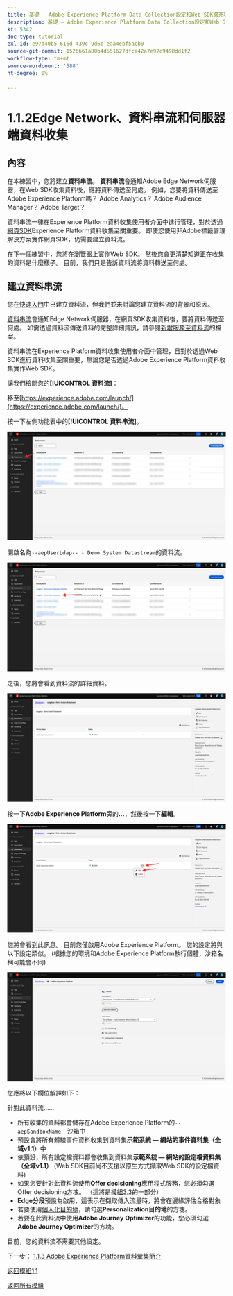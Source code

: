 ```yaml
---
title: 基礎 — Adobe Experience Platform Data Collection設定和Web SDK擴充功能 — Edge Network、資料串流和伺服器端資料收集
description: 基礎 — Adobe Experience Platform Data Collection設定和Web SDK擴充功能 — Edge Network、資料串流和伺服器端資料收集
kt: 5342
doc-type: tutorial
exl-id: e97d40b5-616d-439c-9d6b-eaa4ebf5acb0
source-git-commit: 1526661a80b4d551627dfca42a7e97c9498dd1f2
workflow-type: tm+mt
source-wordcount: '588'
ht-degree: 0%

---
```


# 1.1.2Edge Network、資料串流和伺服器端資料收集

## 內容

在本練習中，您將建立&#x200B;**資料串流**。 **資料串流**&#x200B;會通知Adobe Edge Network伺服器，在Web SDK收集資料後，應將資料傳送至何處。 例如，您要將資料傳送至Adobe Experience Platform嗎？ Adobe Analytics？ Adobe Audience Manager？ Adobe Target？

資料串流一律在Experience Platform資料收集使用者介面中進行管理，對於透過[網頁SDK](https://experienceleague.adobe.com/zh-hant/docs/experience-platform/web-sdk/home)Experience Platform資料收集至關重要。 即使您使用非Adobe標籤管理解決方案實作網頁SDK，仍需要建立資料流。

在下一個練習中，您將在瀏覽器上實作Web SDK。 然後您會更清楚知道正在收集的資料是什麼樣子。 目前，我們只是告訴資料流將資料轉送至何處。

## 建立資料串流

您在[快速入門](./../../../modules/gettingstarted/gettingstarted/ex2.md)中已建立資料流，但我們並未討論您建立資料流的背景和原因。

[資料串流](https://experienceleague.adobe.com/zh-hant/docs/experience-platform/datastreams/overview)會通知Edge Network伺服器，在網頁SDK收集資料後，要將資料傳送至何處。 如需透過資料流傳送資料的完整詳細資訊，請參閱[新增服務至資料流](https://experienceleague.adobe.com/zh-hant/docs/experience-platform/datastreams/configure#add-services)的檔案。

資料串流在Experience Platform資料收集使用者介面中管理，且對於透過Web SDK進行資料收集至關重要，無論您是否透過Adobe Experience Platform資料收集實作Web SDK。

讓我們檢閱您的&#x200B;**[!UICONTROL 資料流]**：

移至[https://experience.adobe.com/launch/](https://experience.adobe.com/launch/)。

按一下左側功能表中的&#x200B;**[!UICONTROL 資料串流]**。

![按一下左側導覽中的[資料流]圖示](./images/edgeconfig1.png)

開啟名為`--aepUserLdap-- - Demo System Datastream`的資料流。

![命名資料流並儲存](./images/edgeconfig2.png)

之後，您將會看到資料流的詳細資料。

![命名資料流並儲存](./images/edgecfg1.png)

按一下&#x200B;**Adobe Experience Platform**&#x200B;旁的&#x200B;**...**，然後按一下&#x200B;**編輯**。

![命名資料流並儲存](./images/edgecfg1a.png)

您將會看到此訊息。 目前您僅啟用Adobe Experience Platform。 您的設定將與以下設定類似。 (根據您的環境和Adobe Experience Platform執行個體，沙箱名稱可能會不同)

![命名資料流並儲存](./images/edgecfg2.png)

您應將以下欄位解譯如下：

針對此資料流……

- 所有收集的資料都會儲存在Adobe Experience Platform的`--aepSandboxName--`沙箱中
- 預設會將所有體驗事件資料收集到資料集&#x200B;**示範系統 — 網站的事件資料集（全域v1.1）**&#x200B;中
- 依預設，所有設定檔資料都會收集到資料集&#x200B;**示範系統 — 網站的設定檔資料集（全域v1.1）** (Web SDK目前尚不支援以原生方式擷取Web SDK的設定檔資料)
- 如果您要針對此資料流使用&#x200B;**Offer decisioning**&#x200B;應用程式服務，您必須勾選Offer decisioning方塊。 （這將是[模組3.3](./../../../modules/ajo-b2c/module3.3/offer-decisioning.md)的一部分）
- **Edge分段**&#x200B;預設為啟用，這表示在擷取傳入流量時，將會在邊緣評估合格對象
- 若要使用[個人化目的地](https://experienceleague.adobe.com/zh-hant/docs/experience-platform/destinations/catalog/personalization/overview)，請勾選&#x200B;**Personalization目的地**&#x200B;的方塊。
- 若要在此資料流中使用&#x200B;**Adobe Journey Optimizer**&#x200B;的功能，您必須勾選&#x200B;**Adobe Journey Optimizer**&#x200B;的方塊。


目前，您的資料流不需要其他設定。

下一步： [1.1.3 Adobe Experience Platform資料彙集簡介](./ex3.md)

[返回模組1.1](./data-ingestion-launch-web-sdk.md)

[返回所有模組](./../../../overview.md)
